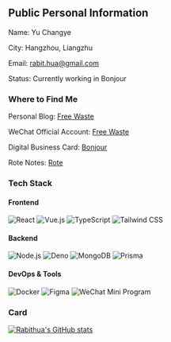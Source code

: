 ## Public Personal Information  

Name: Yu Changye  

City: Hangzhou, Liangzhu  

Email: [rabit.hua@gmail.com][1]  

Status: Currently working in Bonjour

### Where to Find Me  

Personal Blog: [Free Waste][4]  

WeChat Official Account: [Free Waste][2]  

Digital Business Card: [Bonjour](https://bonjour.bio/rabithua)  

Rote Notes: [Rote](https://rote.ink/rabithua)  

### Tech Stack  

#### Frontend  
![React](https://img.shields.io/badge/-React-61DAFB?logo=react&logoColor=black) ![Vue.js](https://img.shields.io/badge/-Vue.js-4FC08D?logo=vue.js&logoColor=white) ![TypeScript](https://img.shields.io/badge/-TypeScript-3178C6?logo=typescript&logoColor=white) ![Tailwind CSS](https://img.shields.io/badge/-Tailwind_CSS-06B6D4?logo=tailwind-css&logoColor=white)  

#### Backend  
![Node.js](https://img.shields.io/badge/-Node.js-339933?logo=node.js&logoColor=white) ![Deno](https://img.shields.io/badge/-Deno-000000?logo=Deno&logoColor=white) ![MongoDB](https://img.shields.io/badge/-MongoDB-47A248?logo=mongodb&logoColor=white) ![Prisma](https://img.shields.io/badge/-Prisma-2D3748?logo=prisma&logoColor=white)  

#### DevOps & Tools  
![Docker](https://img.shields.io/badge/-Docker-2496ED?logo=docker&logoColor=white) ![Figma](https://img.shields.io/badge/-Figma-F24E1E?logo=figma&logoColor=white) ![WeChat Mini Program](https://img.shields.io/badge/-WeChat_Mini_Program-07C160?logo=wechat&logoColor=white)   

### Card  

[![Rabithua's GitHub stats](https://github-readme-stats.vercel.app/api?username=rabithua&show_icons=true)](https://github.com/anuraghazra/github-readme-stats)  

[1]: mailto:rabit_hua@qq.com  
[2]: https://mp.weixin.qq.com/s/1M_HFFSFRMzAWpR2WF-sJA  
[3]: https://weibo.com/u/5847542120  
[4]: https://rabithua.club

